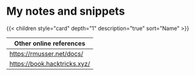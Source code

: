 # My notes and snippets

{{< children style="card" depth="1" description="true" sort="Name" >}}


| Other online references                        |
| ---------------------------------------------- |
| https://rmusser.net/docs/ |
| https://book.hacktricks.xyz/                   |
